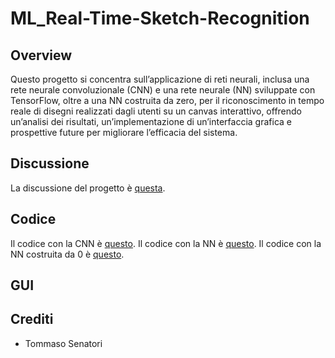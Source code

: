 # ML_Real-Time-Sketch-Recognition

## Overview
Questo progetto si concentra sull’applicazione di reti
neurali, inclusa una rete neurale convoluzionale (CNN)
e una rete neurale (NN) sviluppate con TensorFlow,
oltre a una NN costruita da zero, per il riconoscimento
in tempo reale di disegni realizzati dagli utenti
su un canvas interattivo, offrendo un’analisi dei
risultati, un’implementazione di un’interfaccia grafica e
prospettive future per migliorare l’efficacia del sistema.
## Discussione
La discussione del progetto è [questa]().
## Codice
Il codice con la CNN è [questo](QuickDraw_CNN20.ipynb).
Il codice con la NN è [questo](QuickDraw_NN20.ipynb).
Il codice con la NN costruita da 0 è [questo](QuickDraw_20da0.ipynb).
## GUI
## Crediti
- Tommaso Senatori
